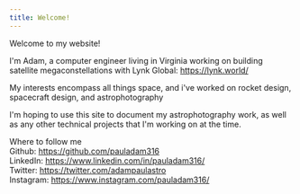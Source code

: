 ```yaml
---
title: Welcome!
---
```


Welcome to my website!

I'm Adam, a computer engineer living in Virginia working on building satellite megaconstellations with Lynk Global: https://lynk.world/

My interests encompass all things space, and i've worked on rocket design, spacecraft design, and astrophotography

I'm hoping to use this site to document my astrophotography work, as well as any other technical projects that I'm working on at the time.

Where to follow me  
Github: https://github.com/pauladam316  
LinkedIn: https://www.linkedin.com/in/pauladam316/  
Twitter: https://twitter.com/adampaulastro  
Instagram: https://www.instagram.com/pauladam316/  

